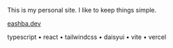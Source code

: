 This is my personal site. I like to keep things simple.

[eashba.dev](https://www.eashba.dev/)

typescript • react • tailwindcss • daisyui • vite • vercel

